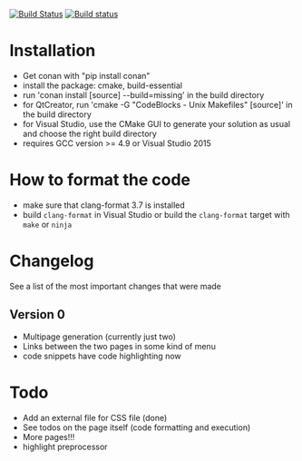 [![Build Status](https://travis-ci.org/TyRoXx/tyroxx-blog-generator.svg?branch=master)](https://travis-ci.org/TyRoXx/tyroxx-blog-generator)
[![Build status](https://ci.appveyor.com/api/projects/status/9tb4f2fnckm6bx3e/branch/master?svg=true)](https://ci.appveyor.com/project/TyRoXx/tyroxx-blog-generator/branch/master)

# Installation
* Get conan with "pip install conan"
* install the package: cmake, build-essential
* run 'conan install [source] --build=missing' in the build directory
* for QtCreator, run 'cmake -G "CodeBlocks - Unix Makefiles" [source]' in the build directory
* for Visual Studio, use the CMake GUI to generate your solution as usual and choose the right build directory
* requires GCC version >= 4.9 or Visual Studio 2015

# How to format the code
* make sure that clang-format 3.7 is installed
* build `clang-format` in Visual Studio or build the `clang-format` target with `make` or `ninja`

# Changelog
See a list of the most important changes that were made

## Version 0
* Multipage generation (currently just two)
* Links between the two pages in some kind of menu
* code snippets have code highlighting now

# Todo
* Add an external file for CSS file (done)
* See todos on the page itself (code formatting and execution)
* More pages!!!
* highlight preprocessor
